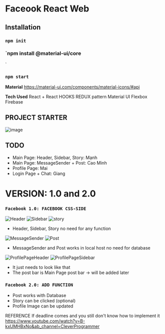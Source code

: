 # Faceook React Web

## Installation

### `npm init`

### `npm install @material-ui/core
`
### `npm start`

**Material**
https://material-ui.com/components/material-icons/#api

**Tech Used**
React + React HOOKS
REDUX pattern
Material UI
Flexbox
Firebase

## PROJECT STARTER
![image](https://user-images.githubusercontent.com/30485720/110193618-81d6c780-7e67-11eb-9866-b21401c3c73b.png)

## TODO
- Main Page: Header, Sidebar, Story: Mạnh
- Main Page: MessageSender + Post: Cao Minh
- Profile Page: Mai
- Login Page + Chat: Giang

# VERSION: 1.0 and 2.0
### `Facebook 1.0: FACEBOOK CSS-SIDE`
![Header](https://user-images.githubusercontent.com/30485720/110193703-16412a00-7e68-11eb-90f6-f82fc13015d9.PNG)
![Sidebar](https://user-images.githubusercontent.com/30485720/110193733-50123080-7e68-11eb-8bf1-369cc23d74ea.PNG)
![story](https://user-images.githubusercontent.com/30485720/110193739-64562d80-7e68-11eb-8baa-791286dcb7fa.PNG)
- Header, Sidebar, Story no need for any function



![MessageSender](https://user-images.githubusercontent.com/30485720/110193751-7041ef80-7e68-11eb-80f2-a7a8b4a3ae87.PNG)
![Post](https://user-images.githubusercontent.com/30485720/110193755-71731c80-7e68-11eb-824b-14347ee6d7e6.PNG)
- MessageSender and Post works in local host no need for database



![ProfilePageHeader](https://user-images.githubusercontent.com/30485720/110193775-923b7200-7e68-11eb-8d81-baead3c3a6ac.PNG)
![ProfilePageSidebar](https://user-images.githubusercontent.com/30485720/110193792-ab442300-7e68-11eb-8c12-5a831bed0c78.PNG)
- It just needs to look like that
- The post bar is Main Page post bar -> will be added later

### `Facebook 2.0: ADD FUNCTION`
- Post works with Database
- Story can be clicked (optional)
- Profile Image can be updated

REFERENCE
If deadline comes and you still don't know how to implement it 
https://www.youtube.com/watch?v=B-kxUMHBxNo&ab_channel=CleverProgrammer
